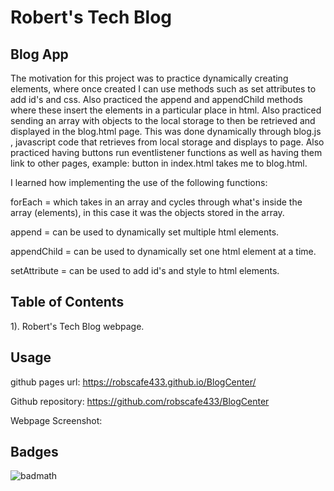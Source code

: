 

# Robert's Tech Blog

## Blog App


The motivation for this project was to practice dynamically creating elements, where once created I can use methods such as set attributes to add id's and css. Also practiced the append and appendChild methods where these insert the elements in a particular place in html. Also practiced sending an array with objects to the local storage to then be retrieved and displayed in the blog.html page. This was done dynamically through blog.js , javascript code that retrieves from local storage and displays to page. Also practiced having buttons run eventlistener functions as well as having them link to other pages, example: button in index.html takes me to blog.html.



I learned how implementing the use of the following functions:


 forEach = which takes in an array and cycles through what's inside the array (elements), in this case it was the objects stored in the array. 

 append = can be used to dynamically set multiple html elements.

 appendChild = can be used to dynamically set one html element at a time. 

 setAttribute = can be used to add id's and style to html elements.



## Table of Contents

1). Robert's Tech Blog webpage.

## Usage

github pages url: https://robscafe433.github.io/BlogCenter/

Github repository: https://github.com/robscafe433/BlogCenter


Webpage Screenshot:

<!-- example code below -->
   <!-- ![Screen print of web page.](GarciasTruckingCompanyL.L.C.png) -->


## Badges

![badmath](https://img.shields.io/github/languages/top/lernantino/badmath)

